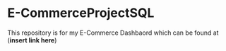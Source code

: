 # E-CommerceProjectSQL

This repository is for my E-Commerce Dashbaord which can be found at (**insert link here**)
